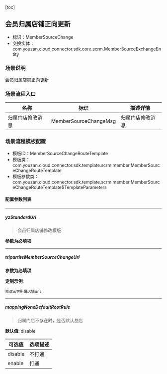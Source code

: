 [toc]

## 会员归属店铺正向更新
- 标识：MemberSourceChange
- 交换实体：com.youzan.cloud.connector.sdk.core.scrm.MemberSourceExchangeEntity
### 场景说明
会员归属店铺正向更新
### 场景流程入口

名称 | 标识 | 描述详情
---|---|---
归属门店修改消息 | MemberSourceChangeMsg | 归属门店修改消息

### 场景流程模板配置
- 模板ID：MemberSourceChangeRouteTemplate
- 模板类：com.youzan.cloud.connector.sdk.template.scrm.member.MemberSourceChangeRouteTemplate
- 模板参数类：com.youzan.cloud.connector.sdk.template.scrm.member.MemberSourceChangeRouteTemplate$TemplateParameters

#### 配置参数列表

---
##### yzStandardUri
> 会员归属店铺修改模版

**参数为必填项**

---
##### tripartiteMemberSourceChangeUri
> 

**参数为必填项**


**定制示例**:
```
修改三方所属店铺url
```
---
##### mappingNoneDefaultRootRule
> 归属门店不存在时，是否默认总店

**默认值**: disable

可选值 | 选项描述
---|---
disable | 不打通
enable | 打通

